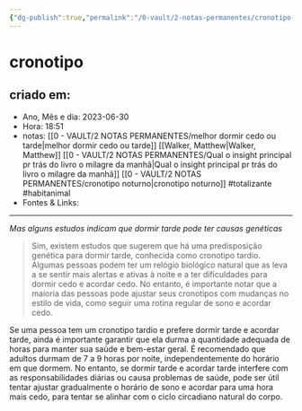 ```yaml
---
{"dg-publish":true,"permalink":"/0-vault/2-notas-permanentes/cronotipo-noturno/","tags":["permanente","totalizante","habitanimal"],"dgHomeLink":true,"dgShowLocalGraph":true,"dgShowFileTree":true,"dgEnableSearch":true}
---
```


# cronotipo

## criado em: 
-  Ano, Mês e dia: 2023-06-30
- Hora: 18:51
- notas: [[0 - VAULT/2 NOTAS PERMANENTES/melhor dormir cedo ou tarde\|melhor dormir cedo ou tarde]]
[[Walker, Matthew\|Walker, Matthew]]
[[0 - VAULT/2 NOTAS PERMANENTES/Qual o insight principal pr trás do livro o milagre da manhã\|Qual o insight principal pr trás do livro o milagre da manhã]]
[[0 - VAULT/2 NOTAS PERMANENTES/cronotipo noturno\|cronotipo noturno]]
 #totalizante #habitanimal 
- Fontes & Links: 
---

*Mas alguns estudos indicam que dormir tarde pode ter causas genéticas*

>Sim, existem estudos que sugerem que há uma predisposição genética para dormir tarde, conhecida como cronotipo tardio. Algumas pessoas podem ter um relógio biológico natural que as leva a se sentir mais alertas e ativas à noite e a ter dificuldades para dormir cedo e acordar cedo. No entanto, é importante notar que a maioria das pessoas pode ajustar seus cronotipos com mudanças no estilo de vida, como seguir uma rotina regular de sono e acordar cedo.

Se uma pessoa tem um cronotipo tardio e prefere dormir tarde e acordar tarde, ainda é importante garantir que ela durma a quantidade adequada de horas para manter sua saúde e bem-estar geral. É recomendado que adultos durmam de 7 a 9 horas por noite, independentemente do horário em que dormem. No entanto, se dormir tarde e acordar tarde interfere com as responsabilidades diárias ou causa problemas de saúde, pode ser útil tentar ajustar gradualmente o horário de sono e acordar para uma hora mais cedo, para tentar se alinhar com o ciclo circadiano natural do corpo.